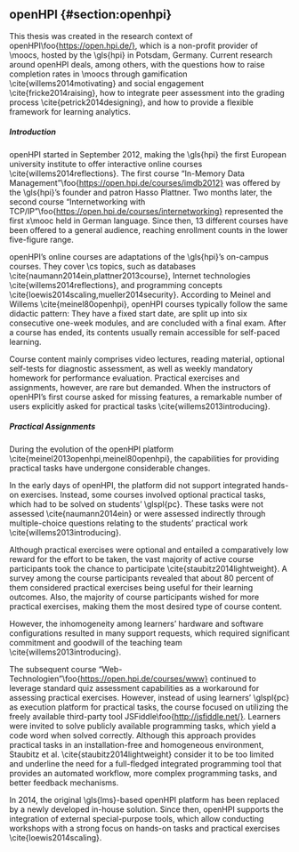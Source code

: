 ## openHPI {#section:openhpi}

This thesis was created in the research context of openHPI\foo{https://open.hpi.de/}, which is a non-profit provider of \moocs, hosted by the \gls{hpi} in Potsdam, Germany. Current research around openHPI deals, among others, with the questions how to raise completion rates in \moocs through gamification \cite{willems2014motivating} and social engagement \cite{fricke2014raising}, how to integrate peer assessment into the grading process \cite{petrick2014designing}, and how to provide a flexible framework for learning analytics.

##### Introduction

openHPI started in September 2012, making the \gls{hpi} the first European university institute to offer interactive online courses \cite{willems2014reflections}. The first course “In-Memory Data Management”\foo{https://open.hpi.de/courses/imdb2012} was offered by the \gls{hpi}’s founder and patron Hasso Plattner. Two months later, the second course “Internetworking with TCP/IP”\foo{https://open.hpi.de/courses/internetworking} represented the first x\mooc held in German language. Since then, 13 different courses have been offered to a general audience, reaching enrollment counts in the lower five-figure range.

openHPI’s online courses are adaptations of the \gls{hpi}’s on-campus courses. They cover \cs topics, such as databases \cite{naumann2014ein,plattner2013course}, Internet technologies \cite{willems2014reflections}, and programming concepts \cite{loewis2014scaling,mueller2014security}. According to Meinel and Willems \cite{meinel80openhpi}, openHPI courses typically follow the same didactic pattern: They have a fixed start date, are split up into six consecutive one-week modules, and are concluded with a final exam. After a course has ended, its contents usually remain accessible for self-paced learning.

Course content mainly comprises video lectures, reading material, optional self-tests for diagnostic assessment, as well as weekly mandatory homework for performance evaluation. Practical exercises and assignments, however, are rare but demanded. When the instructors of openHPI’s first course asked for missing features, a remarkable number of users explicitly asked for practical tasks \cite{willems2013introducing}.

##### Practical Assignments

During the evolution of the openHPI platform \cite{meinel2013openhpi,meinel80openhpi}, the capabilities for providing practical tasks have undergone considerable changes.

In the early days of openHPI, the platform did not support integrated hands-on exercises. Instead, some courses involved optional practical tasks, which had to be solved on students’ \glspl{pc}. These tasks were not assessed \cite{naumann2014ein} or were assessed indirectly through multiple-choice questions relating to the students’ practical work \cite{willems2013introducing}.

Although practical exercises were optional and entailed a comparatively low reward for the effort to be taken, the vast majority of active course participants took the chance to participate \cite{staubitz2014lightweight}. A survey among the course participants revealed that about 80 percent of them considered practical exercises being useful for their learning outcomes. Also, the majority of course participants wished for more practical exercises, making them the most desired type of course content.

However, the inhomogeneity among learners’ hardware and software configurations resulted in many support requests, which required significant commitment and goodwill of the teaching team \cite{willems2013introducing}.

The subsequent course “Web-Technologien”\foo{https://open.hpi.de/courses/www} continued to leverage standard quiz assessment capabilities as a workaround for assessing practical exercises. However, instead of using learners’ \glspl{pc} as execution platform for practical tasks, the course focused on utilizing the freely available third-party tool JSFiddle\foo{http://jsfiddle.net/}. Learners were invited to solve publicly available programming tasks, which yield a code word when solved correctly. Although this approach provides practical tasks in an installation-free and homogeneous environment, Staubitz et al\. \cite{staubitz2014lightweight} consider it to be too limited and underline the need for a full-fledged integrated programming tool that provides an automated workflow, more complex programming tasks, and better feedback mechanisms.

In 2014, the original \gls{lms}-based openHPI platform has been replaced by a newly developed in-house solution. Since then, openHPI supports the integration of external special-purpose tools, which allow conducting workshops with a strong focus on hands-on tasks and practical exercises \cite{loewis2014scaling}.